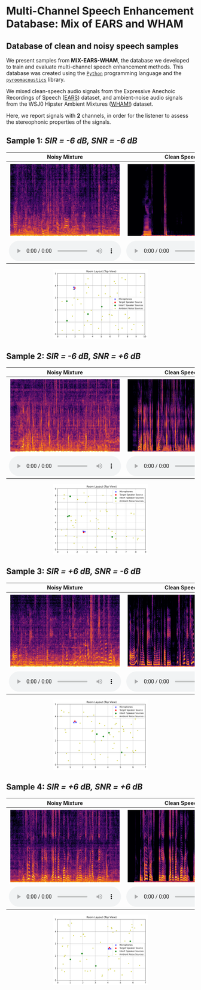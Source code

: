 # Multi-Channel Speech Enhancement Database: Mix of EARS and WHAM

## Database of clean and noisy speech samples

We present samples from __MIX-EARS-WHAM__, the database we developed to train and evaluate multi-channel speech enhancement methods.
This database was created using the [`Python`](https://www.python.org/) programming language and the [`pyroomacoustics`](https://pyroomacoustics.readthedocs.io/) library.

We mixed clean-speech audio signals from the Expressive Anechoic Recordings of Speech ([EARS](https://sp-uhh.github.io/ears_dataset/)) dataset, and ambient-noise audio signals from the WSJ0 Hipster Ambient Mixtures ([WHAM!](http://wham.whisper.ai)) dataset.

Here, we report signals with __2__ channels, in order for the listener to assess the stereophonic properties of the signals.

## Sample 1: _SIR = -6 dB, SNR = -6 dB_

| Noisy Mixture | Clean Speech | Overall Noise |
| :---: | :---: | :---: |
| ![PNG](./figures/00053/y_noisy_mixture.png) | ![PNG](./figures/00053/x_target_speech.png) | ![PNG](./figures/00053/n_overall_noise.png) |
| <audio controls> <source src="./audio/00053/y_noisy_mixture.mp3" type="audio/mpeg"> </audio> | <audio controls> <source src="./audio/00053/x_target_speech.mp3" type="audio/mpeg"> </audio> | <audio controls> <source src="./audio/00053/n_overall_noise.mp3" type="audio/mpeg"> </audio> |

<center><img src="./figures/00053/room_layout.png" width="50%"></center>

## Sample 2: _SIR = -6 dB, SNR = +6 dB_

| Noisy Mixture | Clean Speech | Overall Noise |
| :---: | :---: | :---: |
| ![PNG](./figures/00056/y_noisy_mixture.png) | ![PNG](./figures/00056/x_target_speech.png) | ![PNG](./figures/00056/n_overall_noise.png) |
| <audio controls> <source src="./audio/00056/y_noisy_mixture.mp3" type="audio/mpeg"> </audio> | <audio controls> <source src="./audio/00056/x_target_speech.mp3" type="audio/mpeg"> </audio> | <audio controls> <source src="./audio/00056/n_overall_noise.mp3" type="audio/mpeg"> </audio> |

<center><img src="./figures/00056/room_layout.png" width="50%"></center>

## Sample 3: _SIR = +6 dB, SNR = -6 dB_

| Noisy Mixture | Clean Speech | Overall Noise |
| :---: | :---: | :---: |
| ![PNG](./figures/00536/y_noisy_mixture.png) | ![PNG](./figures/00536/x_target_speech.png) | ![PNG](./figures/00536/n_overall_noise.png) |
| <audio controls> <source src="./audio/00536/y_noisy_mixture.mp3" type="audio/mpeg"> </audio> | <audio controls> <source src="./audio/00536/x_target_speech.mp3" type="audio/mpeg"> </audio> | <audio controls> <source src="./audio/00536/n_overall_noise.mp3" type="audio/mpeg"> </audio> |

<center><img src="./figures/00536/room_layout.png" width="50%"></center>

## Sample 4: _SIR = +6 dB, SNR = +6 dB_

| Noisy Mixture | Clean Speech | Overall Noise |
| :---: | :---: | :---: |
| ![PNG](./figures/00102/y_noisy_mixture.png) | ![PNG](./figures/00102/x_target_speech.png) | ![PNG](./figures/00102/n_overall_noise.png) |
| <audio controls> <source src="./audio/00102/y_noisy_mixture.mp3" type="audio/mpeg"> </audio> | <audio controls> <source src="./audio/00102/x_target_speech.mp3" type="audio/mpeg"> </audio> | <audio controls> <source src="./audio/00102/n_overall_noise.mp3" type="audio/mpeg"> </audio> |

<center><img src="./figures/00102/room_layout.png" width="50%"></center>
